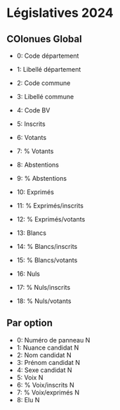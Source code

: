 # Législatives 2024

## COlonues Global

- 0: Code département
- 1: Libellé département
- 2: Code commune
- 3: Libellé commune
- 4: Code BV
- 5: Inscrits

- 6: Votants
- 7: % Votants
- 8: Abstentions
- 9: % Abstentions

- 10: Exprimés
- 11: % Exprimés/inscrits
- 12: % Exprimés/votants
- 13: Blancs
- 14: % Blancs/inscrits
- 15: % Blancs/votants
- 16: Nuls
- 17: % Nuls/inscrits
- 18: % Nuls/votants

## Par option

- 0: Numéro de panneau N
- 1: Nuance candidat N
- 2: Nom candidat N
- 3: Prénom candidat N
- 4: Sexe candidat N
- 5: Voix N
- 6: % Voix/inscrits N
- 7: % Voix/exprimés N
- 8: Elu N
